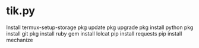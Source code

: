 # tik.py
 Install
termux-setup-storage
pkg update
pkg upgrade
pkg install python
pkg install git
pkg install ruby
gem install lolcat
pip install requests
pip install mechanize
